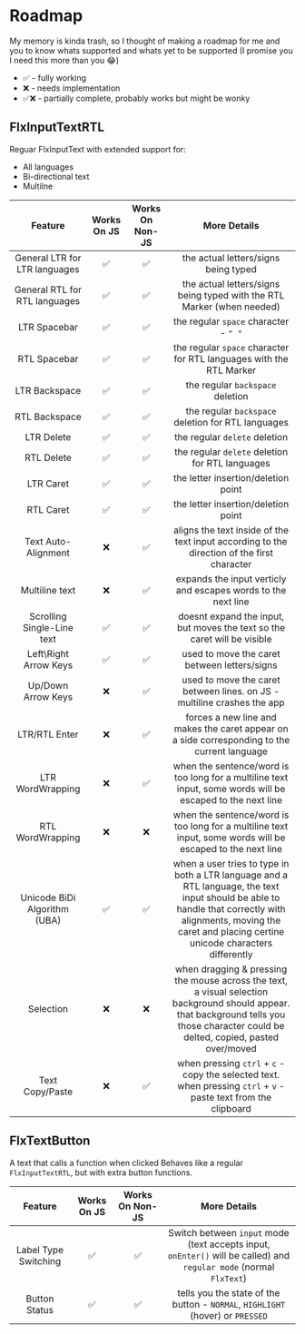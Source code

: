 # Roadmap

My memory is kinda trash, so I thought of making a roadmap for me and you to know whats supported and whats yet to be 
supported (I promise you I need this more than you 😂)

 - ✅ - fully working
 - ❌ - needs implementation
 - ✅❌ - partially complete, probably works but might be wonky


## **FlxInputTextRTL**

Reguar FlxInputText with extended support for:
 - All languages
 - Bi-directional text
 - Multilne

| Feature |  Works On JS  | Works On Non-JS | More Details |
|  :---:  |      :---:    |       :---:     |    :---:     |
| General LTR for LTR languages | ✅ | ✅ | the actual letters/signs being typed                                                                        |
| General RTL for RTL languages | ✅ | ✅ | the actual letters/signs being typed with the RTL Marker (when needed)                                      |
| LTR Spacebar                  | ✅ | ✅ | the regular `space` character - `" "`                                                                       |
| RTL Spacebar                  | ✅ | ✅ | the regular `space` character for RTL languages with the RTL Marker                                         |
| LTR Backspace                 | ✅ | ✅ | the regular `backspace` deletion                                                                            |
| RTL Backspace                 | ✅ | ✅ | the regular `backspace` deletion for RTL languages                                                          |
| LTR Delete                    | ✅ | ✅ | the regular `delete` deletion                                                                               |
| RTL Delete                    | ✅ | ✅ | the regular `delete` deletion for RTL languages                                                             |
| LTR Caret                     | ✅ | ✅ | the letter insertion/deletion point                                                                         |
| RTL Caret                     | ✅ | ✅ | the letter insertion/deletion point                                                                         |
| Text Auto-Alignment           | ❌ | ✅ | aligns the text inside of the text input according to the direction of the first character                  |
| Multiline text                | ❌ | ✅ | expands the input verticly and escapes words to the next line                                               |
| Scrolling Single-Line text    | ✅ | ✅ | doesnt expand the input, but moves the text so the caret will be visible                                    |
| Left\Right Arrow Keys         | ✅ | ✅ | used to move the caret between letters/signs                                                                |
| Up/Down Arrow Keys            | ❌ | ✅ | used to move the caret between lines. on JS - multiline crashes the app                                     |
| LTR/RTL Enter                 | ❌ | ✅ | forces a new line and makes the caret appear on a side corresponding to the current language                |
| LTR WordWrapping              | ❌ | ✅ | when the sentence/word is too long for a multiline text input, some words will be escaped to the next line  |
| RTL WordWrapping              | ❌ | ❌ |  when the sentence/word is too long for a multiline text input, some words will be escaped to the next line |
| Unicode BiDi Algorithm (UBA)  | ✅ | ✅ | when a user tries to type in both a LTR language and a RTL language, the text input should be able to handle that correctly with alignments, moving the caret and placing certine unicode characters differently                                                           |
| Selection                     | ❌ | ❌ | when dragging & pressing the mouse across the text, a visual selection background should appear. that background tells you those character could be delted, copied, pasted over/moved                                                                                     |
| Text Copy/Paste               | ❌ | ✅ | when pressing `ctrl` + `c` - copy the selected text. when pressing `ctrl` + `v` - paste text from the clipboard |

## **FlxTextButton**

A text that calls a function when clicked
Behaves like a regular `FlxInputTextRTL`, but
with extra button functions.

| Feature |  Works On JS  | Works On Non-JS | More Details |
|  :---:  |      :---:    |       :---:     |    :---:     |
| Label Type Switching  | ✅ | ✅ | Switch between `input` mode (text accepts input, `onEnter()` will be called) and `regular mode` (normal `FlxText`) |
| Button Status         | ✅ | ✅ | tells you the state of the button - `NORMAL`, `HIGHLIGHT` (hover) or `PRESSED` |


















